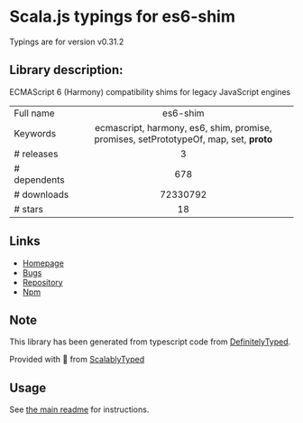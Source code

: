 
# Scala.js typings for es6-shim

Typings are for version v0.31.2

## Library description:
ECMAScript 6 (Harmony) compatibility shims for legacy JavaScript engines

|                    |                 |
| ------------------ | :-------------: |
| Full name          | es6-shim |
| Keywords           | ecmascript, harmony, es6, shim, promise, promises, setPrototypeOf, map, set, __proto__ |
| # releases         | 3 |
| # dependents       | 678 |
| # downloads        | 72330792 |
| # stars            | 18 |

## Links
- [Homepage](https://github.com/paulmillr/es6-shim/)
- [Bugs](https://github.com/paulmillr/es6-shim/issues)
- [Repository](https://github.com/paulmillr/es6-shim)
- [Npm](https://www.npmjs.com/package/es6-shim)
    


## Note
This library has been generated from typescript code from [DefinitelyTyped](https://definitelytyped.org).

Provided with :purple_heart: from [ScalablyTyped](https://github.com/oyvindberg/ScalablyTyped)

## Usage
See [the main readme](../../readme.md) for instructions.


